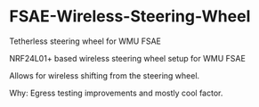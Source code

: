 # FSAE-Wireless-Steering-Wheel
Tetherless steering wheel for WMU FSAE

NRF24L01+ based wireless steering wheel setup for WMU FSAE

Allows for wireless shifting from the steering wheel.

Why: Egress testing improvements and mostly cool factor. 
